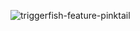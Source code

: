 ![triggerfish-feature-pinktail](https://github.com/user-attachments/assets/9da2156d-3ca0-4677-b9c9-de4382ef3edf)
